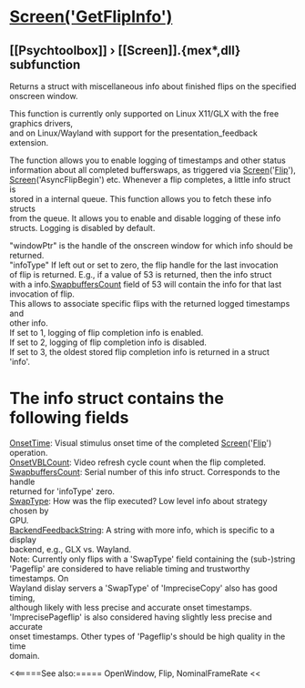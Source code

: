 # [Screen('GetFlipInfo')](Screen-GetFlipInfo) 
## [[Psychtoolbox]] &#8250; [[Screen]].{mex*,dll} subfunction


Returns a struct with miscellaneous info about finished flips on the specified  
onscreen window.  
  
This function is currently only supported on Linux X11/GLX with the free  
graphics drivers,  
and on Linux/Wayland with support for the presentation\_feedback extension.  
  
The function allows you to enable logging of timestamps and other status  
information about all completed bufferswaps, as triggered via [Screen](Screen)('[Flip](Flip)'),  
[Screen](Screen)('AsyncFlipBegin') etc. Whenever a flip completes, a little info struct is  
stored in a internal queue. This function allows you to fetch these info structs  
from the queue. It allows you to enable and disable logging of these info  
structs. Logging is disabled by default.  
  
"windowPtr" is the handle of the onscreen window for which info should be  
returned.  
"infoType" If left out or set to zero, the flip handle for the last invocation  
of flip is returned. E.g., if a value of 53 is returned, then the info struct  
with a info.[SwapbuffersCount](SwapbuffersCount) field of 53 will contain the info for that last  
invocation of flip.  
This allows to associate specific flips with the returned logged timestamps and  
other info.  
If set to 1, logging of flip completion info is enabled.  
If set to 2, logging of flip completion info is disabled.  
If set to 3, the oldest stored flip completion info is returned in a struct  
'info'.  
  
# The info struct contains the following fields  
  
[OnsetTime](OnsetTime): Visual stimulus onset time of the completed [Screen](Screen)('[Flip](Flip)') operation.  
[OnsetVBLCount](OnsetVBLCount): Video refresh cycle count when the flip completed.  
[SwapbuffersCount](SwapbuffersCount): Serial number of this info struct. Corresponds to the handle  
returned for 'infoType' zero.  
[SwapType](SwapType): How was the flip executed? Low level info about strategy chosen by  
GPU.  
[BackendFeedbackString](BackendFeedbackString): A string with more info, which is specific to a display  
backend, e.g., GLX vs. Wayland.  
Note: Currently only flips with a 'SwapType' field containing the (sub-)string  
'Pageflip' are considered to have reliable timing and trustworthy timestamps. On  
Wayland dislay servers a 'SwapType' of 'ImpreciseCopy' also has good timing,  
although likely with less precise and accurate onset timestamps.  
'ImprecisePageflip' is also considered having slightly less precise and accurate  
onset timestamps. Other types of 'Pageflip's should be high quality in the time  
domain.  
  
  


<<=====See also:=====
OpenWindow, Flip, NominalFrameRate
<<